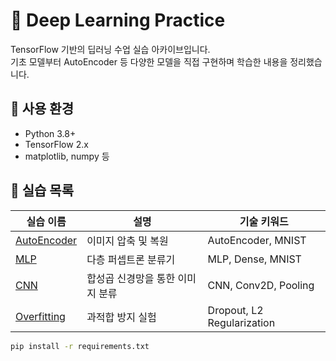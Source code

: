 # 🧠 Deep Learning Practice

TensorFlow 기반의 딥러닝 수업 실습 아카이브입니다.  
기초 모델부터 AutoEncoder 등 다양한 모델을 직접 구현하며 학습한 내용을 정리했습니다.

## 🧰 사용 환경
- Python 3.8+
- TensorFlow 2.x
- matplotlib, numpy 등

## 📂 실습 목록

| 실습 이름 | 설명 | 기술 키워드 |
|----------|------|--------------|
| [AutoEncoder](./AutoEncoder) | 이미지 압축 및 복원 | AutoEncoder, MNIST |
| [MLP](./MLP) | 다층 퍼셉트론 분류기 | MLP, Dense, MNIST |
| [CNN](./CNN) | 합성곱 신경망을 통한 이미지 분류 | CNN, Conv2D, Pooling |
| [Overfitting](./Overfitting) | 과적합 방지 실험 | Dropout, L2 Regularization |

```bash
pip install -r requirements.txt
